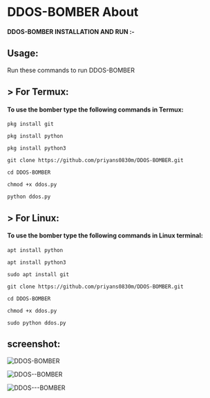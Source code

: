# DDOS-BOMBER About


#### DDOS-BOMBER INSTALLATION AND RUN :- 


## Usage:

Run these commands to run DDOS-BOMBER

## > For Termux:

#### To use the bomber type the following commands in Termux:
```
pkg install git
```

```
pkg install python
```
```
pkg install python3
```
```
git clone https://github.com/priyans0830m/DDOS-BOMBER.git
```
```
cd DDOS-BOMBER
```
```
chmod +x ddos.py
```
```
python ddos.py

```
## > For Linux:

#### To use the bomber type the following commands in Linux terminal:
```
apt install python
```
```
apt install python3
```
```
sudo apt install git
```
```
git clone https://github.com/priyans0830m/DDOS-BOMBER.git
```
```
cd DDOS-BOMBER
```
```
chmod +x ddos.py
```
```
sudo python ddos.py 
```


## screenshot:



![DDOS-BOMBER](https://user-images.githubusercontent.com/97976765/169386159-7d5ed0a3-4a40-4a36-a79d-06fa70ff09fc.jpg)



![DDOS--BOMBER](https://user-images.githubusercontent.com/97976765/169386165-749504db-682a-4f89-83cd-bcdaa0aa2c19.jpg)




![DDOS---BOMBER](https://user-images.githubusercontent.com/97976765/169386167-5940fcf8-0003-4a10-9069-1dd6580ec853.jpg)

